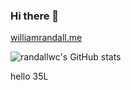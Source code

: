 ### Hi there 👋

[williamrandall.me](https://williamrandall.me)

![randallwc's GitHub stats](https://github-readme-stats.vercel.app/api?username=randallwc&layout=compact&show_icons=true&theme=prussian)

hello 35L

<!--
[![Top Langs](https://github-readme-stats.vercel.app/api/top-langs/?username=randallwc&layout=compact)](https://github.com/anuraghazra/github-readme-stats)

**randallwc/randallwc** is a ✨ _special_ ✨ repository because its `README.md` (this file) appears on your GitHub profile.

Here are some ideas to get you started:

- 🔭 I’m currently working on ...
- 🌱 I’m currently learning ...
- 👯 I’m looking to collaborate on ...
- 🤔 I’m looking for help with ...
- 💬 Ask me about ...
- 📫 How to reach me: ...
- 😄 Pronouns: ...
- ⚡ Fun fact: ...
-->
